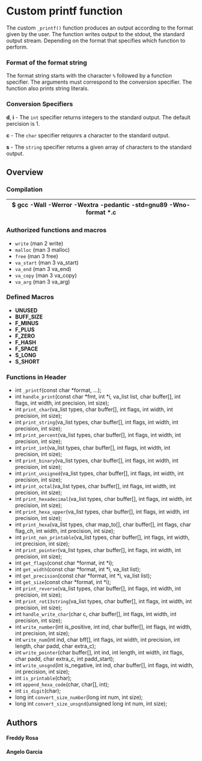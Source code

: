 # Custom __printf__ function
The  custom `_printf()` function produces an output according to the format given by the user. The function writes output to the stdout, the standard output stream. Depending on the format that specifies which function to perform.

### Format of the format string
The format string starts with the character `%` followed by a function specifier.  The arguments must correspond to the conversion specifier. The function also prints string literals.

### Conversion Specifiers
**d**, **i** - 
The `int` specifier returns integers to the standard output. The default percision is 1.

**c** - The `char` specifier retqunrs a character to the standard output.

**s** - The `string` specifier returns a given array of characters to the standard output.
## Overview
### Compilation
|$ gcc -Wall -Werror -Wextra -pedantic -std=gnu89 -Wno-format *.c|
|---|
### Authorized functions and macros
 - `write` (man 2 write)
 - `malloc` (man 3 malloc)
 - `free` (man 3 free)
 - `va_start` (man 3 va_start)
 - `va_end` (man 3 va_end)
 - `va_copy` (man 3 va_copy)
 - `va_arg` (man 3 va_arg)

### Defined Macros
 - **UNUSED**
 - **BUFF_SIZE**
 - **F_MINUS**
 - **F_PLUS**
 - **F_ZERO**
 - **F_HASH**
 - **F_SPACE**
 - **S_LONG**
 - **S_SHORT**

### Functions in Header
 - int `_printf`(const char *format, ...);
 - int `handle_print`(const char *fmt, int *i, va_list list, char buffer[], int flags, int width, int precision, int size);
 - int `print_char`(va_list types, char buffer[], int flags, int width, int precision, int size);
 - int `print_string`(va_list types, char buffer[], int flags, int width, int precision, int size);
 - int `print_percent`(va_list types, char buffer[], int flags, int width, int precision, int size);
 - int `print_int`(va_list types, char buffer[], int flags, int width, int precision, int size);
 - int `print_binary`(va_list types, char buffer[],	int flags, int width, int precision, int size);
 - int `print_unsigned`(va_list types, char buffer[],	int flags, int width, int precision, int size);
 - int `print_octal`(va_list types, char buffer[], int flags, int width, int precision, int size);
 - int `print_hexadecimal`(va_list types, char buffer[], int flags, int width, int precision, int size);
 - int `print_hexa_upper`(va_list types, char buffer[],	int flags, int width, int precision, int size);
 - int `print_hexa`(va_list types, char map_to[], char buffer[], int flags, char flag_ch, int width, int precision, int size);
 - int `print_non_printable`(va_list types, char buffer[], int flags, int width, int precision, int size);
 - int `print_pointer`(va_list types, char buffer[], int flags, int width, int precision, int size);
 - int `get_flags`(const char *format, int *i);
 - int `get_width`(const char *format, int *i, va_list list);
 - int `get_precision`(const char *format, int *i, va_list list);
 - int `get_size`(const char *format, int *i);
 - int `print_reverse`(va_list types, char buffer[], int flags, int width, int precision, int size);
 - int `print_rot13string`(va_list types, char buffer[], int flags, int width, int precision, int size);
 - int `handle_write_char`(char c, char buffer[], int flags, int width, int precision, int size);
 - int `write_number`(int is_positive, int ind, char buffer[], int flags, int width, int precision, int size);
 - int `write_num`(int ind, char bff[], int flags, int width, int precision, int length, char padd, char extra_c);
 - int `write_pointer`(char buffer[], int ind, int length, int width, int flags, char padd, char extra_c, int padd_start);
 - int `write_unsgnd`(int is_negative, int ind, char buffer[], int flags, int width, int precision, int size);
 - int `is_printable`(char);
 - int `append_hexa_code`(char, char[], int);
 - int `is_digit`(char);
 - long int `convert_size_number`(long int num, int size);
 - long int `convert_size_unsgnd`(unsigned long int num, int size);

## Authors
#### Freddy Rosa
#### Angelo Garcia